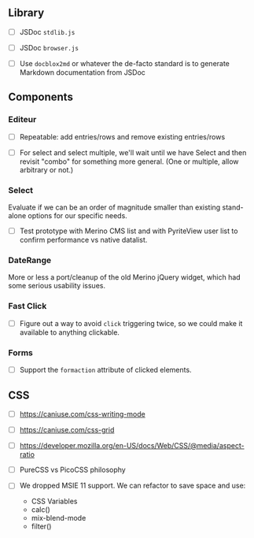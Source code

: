 ## Library

- [ ] JSDoc `stdlib.js`

- [ ] JSDoc `browser.js`

- [ ] Use `docblox2md` or whatever the de-facto standard is to generate Markdown documentation from JSDoc

## Components

### Editeur

- [ ] Repeatable: add entries/rows and remove existing entries/rows

- [ ] For select and select multiple, we'll wait until we have Select and then revisit "combo" for something more general.  (One or multiple, allow arbitrary or not.)

### Select

Evaluate if we can be an order of magnitude smaller than existing stand-alone options for our specific needs.

- [ ] Test prototype with Merino CMS list and with PyriteView user list to confirm performance vs native datalist.

### DateRange

More or less a port/cleanup of the old Merino jQuery widget, which had some serious usability issues.

### Fast Click

- [ ] Figure out a way to avoid `click` triggering twice, so we could make it available to anything clickable.

### Forms

- [ ] Support the `formaction` attribute of clicked elements.

## CSS

- [ ] https://caniuse.com/css-writing-mode

- [ ] https://caniuse.com/css-grid

- [ ] https://developer.mozilla.org/en-US/docs/Web/CSS/@media/aspect-ratio

- [ ] PureCSS vs PicoCSS philosophy

- [ ] We dropped MSIE 11 support. We can refactor to save space and use:
    * CSS Variables
	* calc()
	* mix-blend-mode
	* filter()


